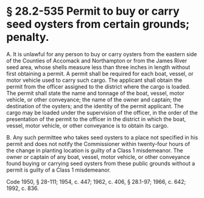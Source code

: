 # § 28.2-535 Permit to buy or carry seed oysters from certain grounds; penalty.

<p>A. It is unlawful for any person to buy or carry oysters from the eastern side of the Counties of Accomack and Northampton or from the James River seed area, whose shells measure less than three inches in length without first obtaining a permit. A permit shall be required for each boat, vessel, or motor vehicle used to carry such cargo. The applicant shall obtain the permit from the officer assigned to the district where the cargo is loaded. The permit shall state the name and tonnage of the boat, vessel, motor vehicle, or other conveyance; the name of the owner and captain; the destination of the oysters; and the identity of the permit applicant. The cargo may be loaded under the supervision of the officer, in the order of the presentation of the permit to the officer in the district in which the boat, vessel, motor vehicle, or other conveyance is to obtain its cargo.</p><p>B. Any such permittee who takes seed oysters to a place not specified in his permit and does not notify the Commissioner within twenty-four hours of the change in planting location is guilty of a Class 1 misdemeanor. The owner or captain of any boat, vessel, motor vehicle, or other conveyance found buying or carrying seed oysters from these public grounds without a permit is guilty of a Class 1 misdemeanor.</p><p>Code 1950, § 28-111; 1954, c. 447; 1962, c. 406, § 28.1-97; 1966, c. 642; 1992, c. 836.</p>